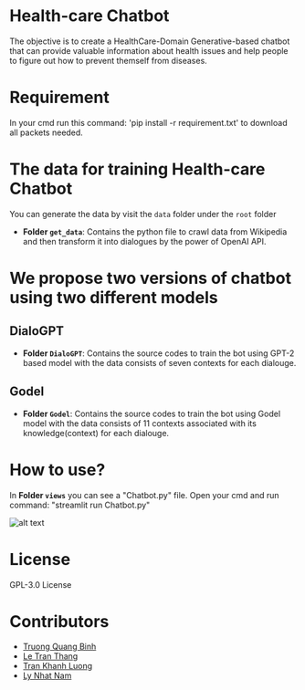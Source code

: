 # Health-care Chatbot

The objective is to create a HealthCare-Domain Generative-based chatbot that can provide valuable information about health issues and help people to figure out how to prevent themself from diseases.

# Requirement 

In your cmd run this command: 'pip install -r requirement.txt' to download all packets needed.

# The data for training Health-care Chatbot 

You can generate the data by visit the `data` folder under the `root` folder

- **Folder `get_data`**: Contains the python file to crawl data from Wikipedia and then transform it into dialogues by the power of OpenAI API.

# We propose two versions of chatbot using two different models

## DialoGPT
- **Folder `DialoGPT`**: Contains the source codes to train the bot using GPT-2 based model with the data consists of seven contexts for each dialouge.
## Godel
- **Folder `Godel`**: Contains the source codes to train the bot using Godel model with the data consists of 11 contexts associated with its knowledge(context) for each dialouge.

# How to use?
In  **Folder `views`** you can see a "Chatbot.py" file. Open your cmd and run command: "streamlit run Chatbot.py"

![alt text](https://github.com/quangbinh113/healthcare-chatbot/blob/main/data/images/medi.png?raw=true)

# License
GPL-3.0 License

# Contributors

- [Truong Quang Binh](https://github.com/quangbinh113)
- [Le Tran Thang](https://github.com/thang662)
- [Tran Khanh Luong](https://github.com/collaborator2)
- [Ly Nhat Nam](https://github.com/collaborator2)


